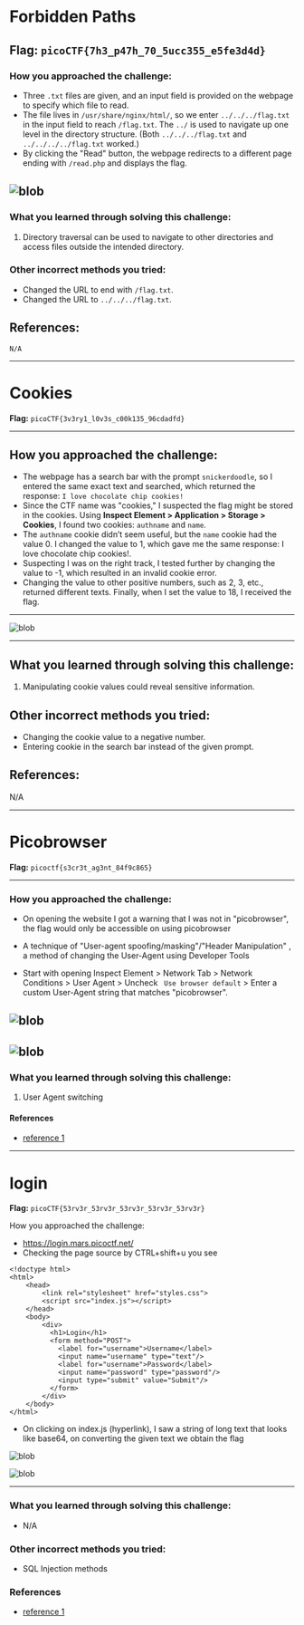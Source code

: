 # Forbidden Paths

**Flag:** `picoCTF{7h3_p47h_70_5ucc355_e5fe3d4d}`
---
### How you approached the challenge:
- Three `.txt` files are given, and an input field is provided on the webpage to specify which file to read.
- The file lives in `/usr/share/nginx/html/`, so we enter `../../../flag.txt` in the input field to reach `/flag.txt`. The `../` is used to navigate up one level in the directory structure. (Both `../../../flag.txt` and `../../../../flag.txt` worked.)
- By clicking the "Read" button, the webpage redirects to a different page ending with `/read.php` and displays the flag.

![blob](https://github.com/user-attachments/assets/363cb2ea-ceac-4c63-b4ba-84b24fc5c0a7)
---
### What you learned through solving this challenge:
1. Directory traversal can be used to navigate to other directories and access files outside the intended directory.

### Other incorrect methods you tried:
- Changed the URL to end with `/flag.txt`.
- Changed the URL to `../../../flag.txt`.

## References:
    N/A


---

# Cookies

**Flag:** `picoCTF{3v3ry1_l0v3s_c00k135_96cdadfd}`

---

## How you approached the challenge:
- The webpage has a search bar with the prompt `snickerdoodle`, so I entered the same exact text and searched, which returned the response: `I love chocolate chip cookies!`
- Since the CTF name was "cookies," I suspected the flag might be stored in the cookies. Using **Inspect Element > Application > Storage > Cookies**, I found two cookies: `authname` and `name`.
- The `authname` cookie didn’t seem useful, but the `name` cookie had the value 0. I changed the value to 1, which gave me the same response: I love chocolate chip cookies!. 
- Suspecting I was on the right track, I tested further by changing the value to -1, which resulted in an invalid cookie error.
- Changing the value to other positive numbers, such as 2, 3, etc., returned different texts. Finally, when I set the value to 18, I received the flag.

---

![blob](https://github.com/user-attachments/assets/20653a5e-f89c-4851-97af-c927deacc532)


---

## What you learned through solving this challenge:
1. Manipulating cookie values could reveal sensitive information.
   


## Other incorrect methods you tried:
- Changing the cookie value to a negative number.
- Entering cookie in the search bar instead of the given prompt.



## References:
N/A


--- 

# Picobrowser

**Flag:** `picoctf{s3cr3t_ag3nt_84f9c865}`

---
### How you approached the challenge:

- On opening the website I got a warning that I was not in "picobrowser", the flag would only be accessible on using picobrowser 

- A technique of "User-agent spoofing/masking"/"Header Manipulation" , a method of changing the User-Agent using Developer Tools

- Start with opening Inspect Element > Network Tab > Network Conditions  > User Agent > Uncheck ` Use browser default` > Enter a custom User-Agent string that matches "picobrowser".

![blob](https://github.com/user-attachments/assets/8ca7269a-a191-413d-9c97-b4676d0fadfc)
---
![blob](https://github.com/user-attachments/assets/001aed03-f9c0-462b-b669-190208b13411)
---

### What you learned through solving this challenge:

1.  User Agent switching

#### References

- [reference 1](https://www.searchenginejournal.com/change-user-agent/368448/)


---

# login 

**Flag:** `picoCTF{53rv3r_53rv3r_53rv3r_53rv3r_53rv3r}`

How you approached the challenge:

- https://login.mars.picoctf.net/
- Checking the page source by CTRL+shift+u  you see
```
<!doctype html>
<html>
    <head>
        <link rel="stylesheet" href="styles.css">
        <script src="index.js"></script>
    </head>
    <body>
        <div>
          <h1>Login</h1>
          <form method="POST">
            <label for="username">Username</label>
            <input name="username" type="text"/>
            <label for="username">Password</label>
            <input name="password" type="password"/>
            <input type="submit" value="Submit"/>
          </form>
        </div>
    </body>
</html>
```
- On clicking on index.js (hyperlink), I saw a string  of long text that looks like base64, on converting the given text we obtain the flag

![blob](https://github.com/user-attachments/assets/9e98e120-d2e7-4fef-a7e0-095a89c1144d)

![blob](https://github.com/user-attachments/assets/81788187-dafd-4402-9440-568d36d04e92)

---

### What you learned through solving this challenge:

- N/A

### Other incorrect methods you tried:

- SQL Injection methods 

### References

- [reference 1](https://www.base64decode.org/)
